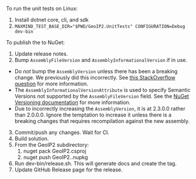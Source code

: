 To run the unit tests on Linux:

1. Install dotnet core, cli, and sdk
2. `MAXMIND_TEST_BASE_DIR="$PWD/GeoIP2.UnitTests" CONFIGURATION=Debug dev-bin`

To publish the to NuGet:

1. Update release notes.
2. Bump `AssemblyFileVersion` and `AssemblyInformationalVersion` if in use.
  * Do _not_ bump the `AssemblyVersion` unless there has been a breaking
    change. We previously did this incorrectly. See [this StackOverflow
    question](http://stackoverflow.com/questions/64602/what-are-differences-between-assemblyversion-assemblyfileversion-and-assemblyin)
    for more information.
  * The `AssemblyInformationalVersionAttribute` is used to specify Semantic
    Versions not supported by the `AssemblyFileVersion` field. See the
    [NuGet Versioning documentation](https://docs.nuget.org/create/versioning#creating-prerelease-packages)
    for more information.
  * Due to incorrectly increasing the `AssemblyVersion`, it is at 2.3.0.0
    rather than 2.0.0.0. Ignore the temptation to increase it unless there
    is a breaking changes that requires recompilation against the new
    assembly.
3. Commit/push any changes. Wait for CI.
4. Build solution.
5. From the GeoIP2 subdirectory:
   1. nuget pack GeoIP2.csproj
   2. nuget push GeoIP2.<version>.nupkg
6. Run dev-bin/release.sh. This will generate docs and create the tag.
7. Update GitHub Release page for the release.
